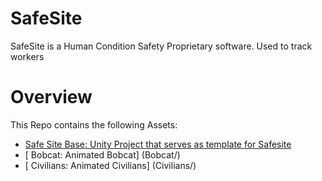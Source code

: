 # SafeSite
SafeSite is a Human Condition Safety Proprietary software. Used to track workers

# Overview
This Repo contains the following Assets:
 - [ Safe Site Base: Unity Project that serves as template for Safesite](SafeSiteBaseProject/)
 - [ Bobcat: Animated Bobcat] (Bobcat/)
 - [ Civilians: Animated Civilians] (Civilians/)

